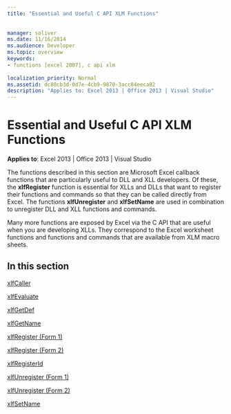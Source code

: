 ```yaml
---
title: "Essential and Useful C API XLM Functions"
 
 
manager: soliver
ms.date: 11/16/2014
ms.audience: Developer
ms.topic: overview
keywords:
- functions [excel 2007], c api xlm
 
localization_priority: Normal
ms.assetid: dc80cb3d-0d7e-4cb9-9870-3acc84eeca82
description: "Applies to: Excel 2013 | Office 2013 | Visual Studio"
---
```


# Essential and Useful C API XLM Functions

 **Applies to**: Excel 2013 | Office 2013 | Visual Studio 
  
The functions described in this section are Microsoft Excel callback functions that are particularly useful to DLL and XLL developers. Of these, the **xlfRegister** function is essential for XLLs and DLLs that want to register their functions and commands so that they can be called directly from Excel. The functions **xlfUnregister** and **xlfSetName** are used in combination to unregister DLL and XLL functions and commands. 
  
Many more functions are exposed by Excel via the C API that are useful when you are developing XLLs. They correspond to the Excel worksheet functions and functions and commands that are available from XLM macro sheets.
  
## In this section

[xlfCaller](xlfcaller.md)
  
[xlfEvaluate](xlfevaluate.md)
  
[xlfGetDef](xlfgetdef.md)
  
[xlfGetName](xlfgetname.md)
  
[xlfRegister (Form 1)](xlfregister-form-1.md)
  
[xlfRegister (Form 2)](xlfregister-form-2.md)
  
[xlfRegisterId](xlfregisterid.md)
  
[xlfUnregister (Form 1)](xlfunregister-form-1.md)
  
[xlfUnregister (Form 2)](xlfunregister-form-2.md)
  
[xlfSetName](xlfsetname.md)
  

